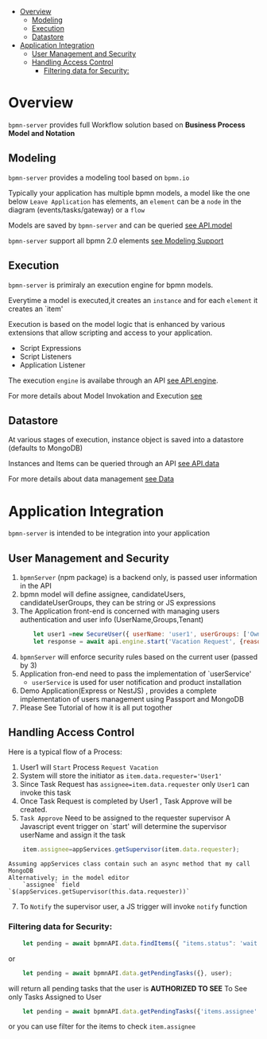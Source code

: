 

<!-- toc -->

- [Overview](#overview)
  - [Modeling](#modeling)
  - [Execution](#execution)
  - [Datastore](#datastore)
- [Application Integration](#application-integration)
  - [User Management and Security](#user-management-and-security)
  - [Handling Access Control](#handling-access-control)
    - [Filtering data for Security:](#filtering-data-for-security)

<!-- tocstop -->

# Overview

`bpmn-server` provides full Workflow solution based on **Business Process Model and Notation**

## Modeling
`bpmn-server` provides a modeling tool based on `bpmn.io`

Typically your application has multiple bpmn models, a model like the one below `Leave Application` has elements, an `element` can be a `node` in the diagram (events/tasks/gateway) or a  `flow`

Models are saved by `bpmn-server` and can be queried [see API.model](./api/interfaces/IAPIModel)

`bpmn-server` support all bpmn 2.0 elements [see Modeling Support]()

## Execution
`bpmn-server` is primiraly an execution engine for bpmn models.

Everytime a model is executed,it creates an `instance` and for each `element` it creates an `item'

Execution is based on the model logic that is enhanced by various extensions that allow scripting and access to your application.

- Script Expressions
- Script Listeners
- Application Listener

The execution `engine` is availabe through an API [see API.engine](./api/interfaces/IAPIEngine).

For more details about Model Invokation and Execution [see](invokationExecution.md)

## Datastore

At various stages of execution, instance object is saved into a datastore (defaults to MongoDB)

Instances and Items can be queried through an API [see API.data](./api/interfaces/IAPIData)

For more details about data management [see Data]()

# Application Integration

`bpmn-server` is intended to be integration into your application

## User Management and Security

1. `bpmnServer` (npm package) is a backend only, is passed user information in the API
2. bpmn model will define assignee, candidateUsers, candidateUserGroups, they can be string or JS expressions
3. The Application front-end is concerned with managing users authentication and user info (UserName,Groups,Tenant)
```js
       let user1 =new SecureUser({ userName: 'user1', userGroups: ['Owner', 'Others']});
       let response = await api.engine.start('Vacation Request', {reason:'I like it',type:'Vacation'}, user1);
``` 
4. `bpmnServer` will enforce security rules based on the current user (passed by 3)
5. Application fron-end need to pass the implementation of `userService' 
   - `userService` is used for user notification and product installation
6. Demo Application(Express or NestJS) , provides a complete implementation of users management using Passport and MongoDB
7. Please See Tutorial of how it is all put togother

## Handling Access Control

Here is a typical flow of a Process:

1. User1 will `Start` Process `Request Vacation`
2. System will store the initiator as `item.data.requester='User1'` 
3. Since Task Request has `assignee=item.data.requester` only `User1` can invoke this task
4. Once Task Request is completed by User1 , Task Approve will be created.
5. `Task Approve` Need to be assigned to the requester supervisor
    A Javascript event trigger on `start' will determine the supervisor userName and assign it the task
```js
    item.assignee=appServices.getSupervisor(item.data.requester);
```
    Assuming appServices class contain such an async method that my call MongoDB
    Alternatively; in the model editor 
        `assignee` field `$(appServices.getSupervisor(this.data.requester))`

7. To `Notify` the supervisor user, a JS trigger will invoke `notify` function

### Filtering data for Security:
```js
    let pending = await bpmnAPI.data.findItems({ "items.status": 'wait', "items.type": 'bpmn:UserTask' }, user); 
```
or
```js
    let pending = await bpmnAPI.data.getPendingTasks({}, user); 

```
will return all pending tasks that the user is **AUTHORIZED TO SEE** 
To See only Tasks Assigned to User
```js
    let pending = await bpmnAPI.data.getPendingTasks({'items.assignee':user.userName},user); 
```
or you can use filter for the items to check `item.assignee`
